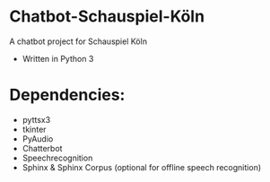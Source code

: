 # Chatbot-Schauspiel-Köln
A chatbot project for Schauspiel Köln
- Written in Python 3

# Dependencies:
- pyttsx3
- tkinter
- PyAudio
- Chatterbot
- Speechrecognition 
- Sphinx & Sphinx Corpus (optional for offline speech recognition)
